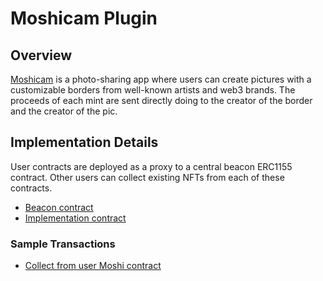 # Moshicam Plugin

## Overview
[Moshicam](https://moshi.cam) is a photo-sharing app where users can create pictures with a customizable borders from well-known artists and web3 brands. The proceeds of each mint are sent directly doing to the creator of the border and the creator of the pic.

## Implementation Details
User contracts are deployed as a proxy to a central beacon ERC1155 contract. Other users can collect existing NFTs from each of these contracts.
- [Beacon contract](https://basescan.org/address/0x168dbc5ea60d03eba4d8083f7a95a4bcb8137700)
- [Implementation contract](https://basescan.org/address/0x56d4808987696279bC78FF3F5349bB5280687164)

### Sample Transactions
- [Collect from user Moshi contract](https://basescan.org/tx/0x619762bdbded2725b58d62a164e52aa7a340e5ca64e37a6b8aeea4b63e9ff877)
